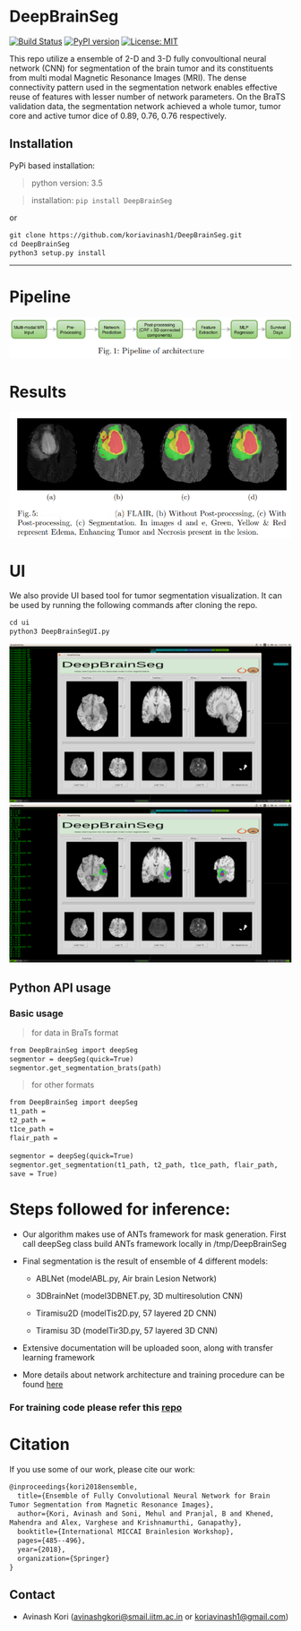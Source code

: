 # DeepBrainSeg

[![Build Status](https://travis-ci.org/koriavinash1/DeepBrainSeg.svg?branch=master)](https://travis-ci.org/koriavinash1/DeepBrainSeg)
[![PyPI version](https://badge.fury.io/py/DeepBrainSeg.svg)](https://badge.fury.io/py/DeepBrainSeg)
[![License: MIT](https://img.shields.io/badge/License-MIT-yellow.svg)](https://opensource.org/licenses/MIT)


This repo utilize a ensemble of 2-D and 3-D fully convoultional neural network (CNN) for segmentation of the brain tumor and its constituents from multi modal Magnetic Resonance Images (MRI). The dense connectivity pattern used in the segmentation network enables effective reuse of features with lesser number of network parameters. On the BraTS validation data, the segmentation network achieved a whole tumor, tumor core and active tumor dice of 0.89, 0.76, 0.76 respectively.

## Installation

PyPi based installation:

> python version: 3.5

> installation: ```pip install DeepBrainSeg```

or 

```
git clone https://github.com/koriavinash1/DeepBrainSeg.git
cd DeepBrainSeg
python3 setup.py install
```
<hr>

# Pipeline

![pipeline](./imgs/pipeline.png)

# Results

![Results](./imgs/results.png)

# UI
We also provide UI based tool for tumor segmentation visualization. It can be used by running the following commands after cloning the repo.
```
cd ui
python3 DeepBrainSegUI.py
```
![normal](./imgs/normal.png)
![overlay2](./imgs/overlay2.png)

## Python API usage

### Basic usage

> for data in BraTs format
```
from DeepBrainSeg import deepSeg
segmentor = deepSeg(quick=True)
segmentor.get_segmentation_brats(path)
```

<hline>

> for other formats
```
from DeepBrainSeg import deepSeg
t1_path = 
t2_path = 
t1ce_path = 
flair_path = 

segmentor = deepSeg(quick=True)
segmentor.get_segmentation(t1_path, t2_path, t1ce_path, flair_path, save = True)
```

<hline>

# Steps followed for inference:

+ Our algorithm makes use of ANTs framework for mask generation. First call deepSeg class build ANTs framework locally in /tmp/DeepBrainSeg

+ Final segmentation is the result of ensemble of 4 different models:
    
    + ABLNet (modelABL.py, Air brain Lesion Network)

    + 3DBrainNet (model3DBNET.py, 3D multiresolution CNN)
    
    + Tiramisu2D (modelTis2D.py, 57 layered 2D CNN)
    
    + Tiramisu 3D (modelTir3D.py, 57 layered 3D CNN)

+ Extensive documentation will be uploaded soon, along with transfer learning framework

+ More details about network architecture and training procedure can be found [here](https://link.springer.com/chapter/10.1007/978-3-030-11726-9_43)

### For training code please refer this [repo](https://github.com/koriavinash1/BraTs2018)

# Citation

If you use some of our work, please cite our work:

```
@inproceedings{kori2018ensemble,
  title={Ensemble of Fully Convolutional Neural Network for Brain Tumor Segmentation from Magnetic Resonance Images},
  author={Kori, Avinash and Soni, Mehul and Pranjal, B and Khened, Mahendra and Alex, Varghese and Krishnamurthi, Ganapathy},
  booktitle={International MICCAI Brainlesion Workshop},
  pages={485--496},
  year={2018},
  organization={Springer}
}
``` 

## Contact 

* Avinash Kori (avinashgkori@smail.iitm.ac.in or koriavinash1@gmail.com)
